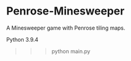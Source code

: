 # Penrose-Minesweeper

A Minesweeper game with Penrose tiling maps.

Python 3.9.4

>>> python main.py

